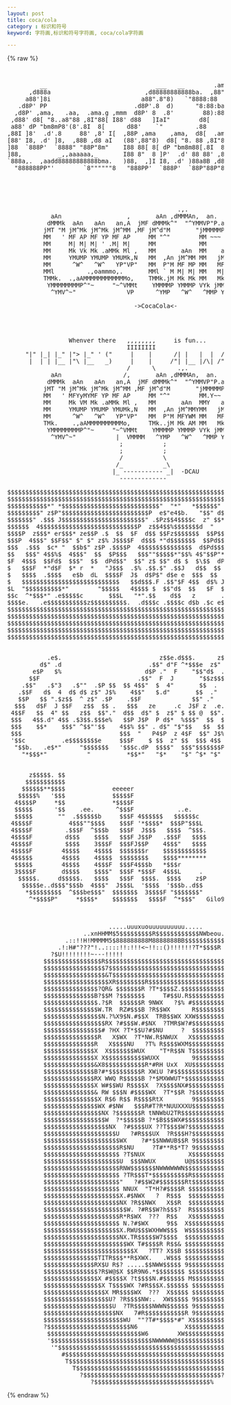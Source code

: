 ```yaml
---
layout: post
title: coca/cola
category : 标识和符号
keyword: 字符画,标识和符号字符画, coca/cola字符画

---
```

{% raw %}
<pre>


         __                              ___   __        .ama     ,
      ,d888a                          ,d88888888888ba.  ,88"I)   d
     a88']8i                         a88".8"8)   `"8888:88  " _a8'
   .d8P' PP                        .d8P'.8  d)      "8:88:baad8P'
  ,d8P' ,ama,   .aa,  .ama.g ,mmm  d8P' 8  .8'        88):888P'
 ,d88' d8[ "8..a8"88 ,8I"88[ I88' d88   ]IaI"        d8[         Normand
 a88' dP "bm8mP8'(8'.8I  8[      d88'    `"         .88          Veilleux
,88I ]8'  .d'.8     88' ,8' I[  ,88P ,ama    ,ama,  d8[  .ama.g
[88' I8, .d' ]8,  ,88B ,d8 aI   (88',88"8)  d8[ "8. 88 ,8I"88[
]88  `888P'  `8888" "88P"8m"    I88 88[ 8[ dP "bm8m88[.8I  8[
]88,          _,,aaaaaa,_       I88 8"  8 ]P'  .d' 88 88' ,8' I[
`888a,.  ,aadd88888888888bma.   )88,  ,]I I8, .d' )88a8B ,d8 aI
  "888888PP"'        `8""""""8   "888PP'  `888P'  `88P"88P"8m"





                                               .,.            k
            aAn                  ,       aAn ,dMMMAn,  an.   JM
           dMMMk  aAn   aAn   an,A  jMF dMMMk^"  "^YMMVP"P.aAV"
          jMT "M jM^Mk jM^Mk jM^MM ,MF jM^d"M       "jMMMMMP^
          MM   ' MF AP MF YP MF AP     MM "^"        MM ~~~
          MM     M| M| M| ' .M| M|     MM            MM       ,
          MM     Mk Vk Mk .aMMk Ml ,   MM       aAn  MM    an,A
          MM     YMUMP YMUMP YMUMk,N   MM  ,An jM^MM MM   jMMMM
          MM      ^W^   ^W^   YP"VP"   MM  P"M MF MP MM   MF AP
          MMl         .,oammmo,.       MMl ` M M| M| MM   M| M|
          TMMk.  .,aAMMMMMMMMMMMMo,    TMMk.jM Mk Mk MM   Mk Ml ,
           YMMMMMMMMP^"~     "~^VMMt    YMMMMP YMMMP VYk jMMMMk,M
            ^YMV^~"              VP      ^YMP   ^W^   ^MMP YP"VP"  -Row

                                   ->CocaCola<-




                 Whenver there   ,,,,,,,,     is fun...
                                 IIIIIIII
     "|" |_| |_" |"> |_" ' ("     |    |      /| |   |  |  /| \ / ("
      |  | | |__ |"\ |__   _)     |    |     /"| |__ |/\| /"|  |  _)
                                 /      \      .,.            k
            aAn                 /,       aAn ,dMMMAn,  an.   JM
           dMMMk  aAn   aAn   an,A  jMF dMMMk^"  "^YMMVP"P.aAV"
          jMT "M jM^Mk jM^Mk jM^MM ,MF jM^d"M       "jMMMMMP^
          MM   ' MFYyMYMF YP MF AP     MM "^"        MM.Y~~
          MM     Mk VM Mk .aMMk Ml ,   MM       aAn  MMY   an,A
          MM     YMUMP YMUMP YMUMk,N   MM  ,An jM^MMYMM   jMMMM
          MM      ^W^   ^W^   YP"VP"   MM  P"M MFYWM MM   MF AP
          TMk.    .,aAMMMMMMMMMMo,     TMk..jM Mk AM MM   Mk Ml ,
           YMMMMMMMMP^"~     "~^VMMt    YMMMMP YMMMP VYk jMMMMk,M
            ^YMV^~"           |  VMMMM   ^YMP   ^W^   ^MMP YP"VP"  -Row
                               ;           ; 
                               ;           ;
                               /           \
                              /_           _\               
                             |_ ----------- _|  -DCAU
                               -------------

$$$$$$$$$$$$$$$$$$$$$$$$$$$$$$$$$$$$$$$$$$$$$$$$$$$$$$$$$$$$$$$$$$$$$$$$$$$$
$$$$$$$$$$$$$$$$$$$$$$$$$$$$$$$$$$$$$$$$$$$$$$$$$$$$$$$$$$$$$$$$$$$$$$$$$$$$
$$$$$$$$$$$*" *$$$$$$$$$$$$$$$$$$$$$$$$$$$"  "*"   *$$$$$$" ^$$$"$$$$$$$$$$$
$$$$$$$$$" z$P"$$$$$$$$$$$$$$$$$$$$$$$$P  e$"e4$b.   "$$" d$ $P $$$$$$$$$$$$
$$$$$$$" .$$$ J$$$$$$$$$$$$$$$$$$$$$$$" .$Pz$$4$$$$c  z" $$*" z$$$$$$$$$$$$$
$$$$$$  4$$$$$$$$$$$$$$$$$$$$$$$$$$$P  z$$4$$%$$$$$$$d  "   z$$$$$$$$$$$$$$$
$$$$P  z$$$* er$$$* ze$$P .$  $$  $F  d$$ $$Fz$$$$$$$  $$P$$$$$$$$$$$$$$$$$$
$$$P  4$$$" $$F$$" $" $" z$% J$$$$F  d$$$ *"d$$$$$$$  $$Pd$$$$$$$$$$$$$$$$$$
$$$  .$$$  $c* "  $$b$" z$P .$$$$P  4$$$$$$$$$$$$$$  d$Pd$$$$$$$$$$$$$$$$$$$
$$   $$$" 4$$%$  4$$$"  $$  $P$$$   $$$""$$$$$*"$$% 4$"$$P"*""$$$$$$$$$$$$$$
$F  4$$$  $$Fd$  $$$"  $$  dPd$$"  $$" z$ $$" d$ $  $\$$  dP 4$$$$$$$$$$$$$$
$   $$$F  *"d$F  $* r  *   "J$$$  .$% .$$.$" .$$J   d$$  $$  $$$$$$$$$$$$$$$
$   $$$$  .$$$$   e$b  dL  $$$$F  J$  d$P$" d$e e  $$$  $$  $$$$$$$$$$$$$$$$
$   $$$$$$$$$$$$$$$$$$$$$$$$$$$   $$d$$$.F .$$"$F 4$$  d$% J$J$$$$$$$$$$$$$$
$L  "$$$$$$$$$$*"        "$$$$$   4$$$$ $  $$"d$  $$   $F  $.$$$$$$$$$$$$$$$
$$c  ^*$$$*" .e$$$$$c       $$$L   "*".$$    d$$   z       .$$$$$$$$$$$$$$$$
$$$$e.   .e$$$$$$$$$$$z$$$$$$$$$$.  .d$$$c .$$$$c d$b .$c e$$$$$$$$$$$$$$$$$
$$$$$$$$$$$$$$$$$$$$$$$$$$$$$$$$$$$$$$$$$$$$$$$$$$$$$$$$$$$$$$$$$$$$$$$$$$$$
$$$$$$$$$$$$$$$$$$$$$$$$$$$$$$$$$$$$$$$$$$$$$$$$$$$$$$$$$$$$$$$$$$$$$$$$$$$$
$$$$$$$$$$$$$$$$$$$$$$$$$$$$$$$$$$$$$$$$$$$$$$$$$$$$$$$$$$$$$$$$$$$$$$$$$$$$
$$$$$$$$$$$$$$$$$$$$$$$$$$$$$$$$$$$$$$$$$$$$$$$$$$$$$$$$$$$$$$$$$$$$$$$$$$$$
$$$$$$$$$$$$$$$$$$$$$$$$$$$$$$$$$$$$$$$$$$$$$$$$$$$$$$$$$$$$$$$$$$$Gilo94'$$
                                                                            
                                                                            
           .e$.                           z$$e.d$$$.      z$b   z           
         d$" .d                        .$$" d"F ^*$$$e  z$" $ .$            
       e$P   $%                       d$P ."  F    "$$"d$  .e$"             
      $$F                           .$$"  F  J       "$$z$$$"               
    .$$"   .$"3   .$""  .$P $$  $$ 4$$"  $  4"       $$  .                  
   .$$F   d$  4  d$ d$ z$" J$%    4$$"   $.d"       $$  ."                  
   $$P   $$ ".$z$$  ^ z$" .$P    .$$F              $$" ."                   
  $$$   d$F  J $$F   z$$  $$ .   $$$   ze     .c  J$F z  .e.ze              
 4$$F   $$  4" $$   z$$  $$"."  d$$  d$" $  z$" $ $$ @  $$".$F              
 $$$   4$$.d" 4$$ .$3$$.$$$e%   $$P J$P  P d$*  %$$$"  $$  $$               
 $$$    $$*    $$$" ^$$"'$$    4$$% $$" . d$" "$"$$   $$  $$                
 $$$                           $$$  "   P4$P  z 4$F  $$" J$% %              
 '$$c          .e$$$$$$$$e     $$$F    $ $$  z" $$  $$$ 4$$ P               
  "$$b.   .e$*"     "$$$$$$$   '$$$c.dP  $$$$"  $$$"$$$$$$$P                
    "*$$$*"           "          *$$*"   "$*    "$" ^$* "$"   Gilo94'              
                                                                            
                                                                  
      z$$$$$. $$                                                  
     $$$$$$$$$$$                                                  
    $$$$$$**$$$$             eeeeer                               
   $$$$$%   '$$$             $$$$$F                               
  4$$$$P     *$$             *$$$$F                               
  $$$$$      '$$    .ee.      ^$$$F            ..e.               
  $$$$$       ""  .$$$$$$b     $$$F 4$$$$$$   $$$$$$c             
 4$$$$F          4$$$""$$$$    $$$F '*$$$$*  $$$P"$$$L            
 4$$$$F         .$$$F  ^$$$b   $$$F  J$$$   $$$$  ^$$$.           
 4$$$$F         d$$$    $$$$   $$$F J$$P   .$$$F   $$$$           
 4$$$$F         $$$$    3$$$F  $$$FJ$$P    4$$$"   $$$$           
 4$$$$F        4$$$$    4$$$$  $$$$$$$r    $$$$$$$$$$$$           
 4$$$$$        4$$$$    4$$$$  $$$$$$$$    $$$$********           
  $$$$$        4$$$$    4$$$F  $$$F4$$$b   *$$$r                  
  3$$$$F       d$$$$    $$$$"  $$$F *$$$F  4$$$L     .            
   $$$$$.     d$$$$$.   $$$$   $$$F  $$$$.  $$$$    z$P           
    $$$$$e..d$$$"$$$b  4$$$"  J$$$L  '$$$$  '$$$b..d$$            
     *$$$$$$$$$  ^$$$be$$$"  $$$$$$$  3$$$$F "$$$$$$$"            
      ^*$$$$P"     *$$$$*    $$$$$$$   $$$$F  ^*$$$"   Gilo94



                            .....uuuxuouuuuuuuuuu.....
                     ..xnHHMM$5$$$$$$$$$R$$$$$$$$$$$$NWbeou..
                .::!!H!MMMMM5$888888888M8888888BB$$$$$$$$$$$$Neu.
              .<!!!!!!!!H@M**#"##T?????!!!???TTTTT###*R$$$$$$$$$$Nu
             :!!!!!!!!!!!!!)xxuoiX!~~`````)???!!!!!!!!?TT#*$$$$$$$$k
            dX!!!!!!!!)>!:H#"???"!..::::!!:!!!<~!!::()!!!!!!?T*$$$$R
            ?$U!!!!!<!XWiix:xxxxxXX(..<???X()Xud%:::/`!!:::)!!!?T*#)
            :8$NiX!!!!!!""""""""?##!**@@****##"">!!!~---!!!!!<!!XxH6
            9$$$$$RHnx:::~~<<:<<<<<<<<:<~~~~~~<<<<<<<:<:~<<(:xHX88$$k
           :$$$$$$$NN@WQSXXx+<x<::.L::..:::::.....:<x+:nHS88NN$$$$$$$
           t$$$$$$$$$$$$NNNWWUQXQXXS?!??!????XXXUUWWWWWNN$$$$$$$$$$$$L
           $$$$$$$$$$$$$$$$$$$$$$$$$NNN8NNNNNN$$$$$$$$$$$$$$$$$$$$$$$$
          $$$$$$$$$$$$$$$$$$$$$$$$$$$$$$$$$$$$$$$$$$$$$$$$$$$$$$$$$$$$>
          $$$$$$$$$$$$$$$$R$$$$$$$$$$$$$$$$$$$$$$$$$$$$$$$$$$$$$$$$$$$k
          $$$$$$$$$$$$$$$$$7$$$$$$$$$$$$$$$$$$$$$$$$$$$$$$$$$$$$$$$$$$$
          $$$$$$$$$$$$$$$$$&T$$$$$$$$$$$$$$$$$$$$$$$$$$$$$$$$$$$$$$$$$$
          $$$$$$$$$$$$$$$$$$XR$$$$$$$$R$$$$$$$$$$$$$$$$$$$$$$$$$$$$$$$$
          $$$$$$$$$$$$$$$?QR& $$$$$$$R ?T*$$$$Z.$$$$$$$$$$$$$$$$$$$$$$$
          $$$$$$$$$$$$$$B?$$M ?$$$$$$$     T#$$U.R$$$$$$$$$$$$$$$$$$$$$
          $$$$$$$$$$$$$$$.?$R  $$$$$$R 9NWX   ?$% #$$$$$$$$$$$$$$$$$$$$
          $$$$$$$$$$$$$$$W.TR  RZ#$$$B ?R$$WX      R$$$$$$$$$$$$$$$$$$$
          $$$$$$$$$$$$$$$$N.?%X9$N.#$$X  TRB$$WX XXW$$$$$$$$$$$$$$$$$$$
          $$$$$$$$$$$$$$$$$RX ?#$$$W.#$NX  ?TMR$W?#$$$$$$$$$$$$$$$$$$$$
          $$$$$$$$$$$$$$$$# ?HX ?T*$$U?#$NU     ?  $$$$$$$$$$$$$$$$$$$$
          $$$$$$$$$$$$$$$R   X$WX  ?T*NW.R$NWUX   X$$$$$$$$$$$$$$$$$$$$
          $$$$$$$$$$$$$$R   X$$$$NU   ?T% R$$$$WXM$$$$$$$$$$$$$$$$$$$$$
          $$$$$$$$$$$$$$X  X$$$$$$$WUX    "T*R$$N T$$$$$$$$$$$$$$$$$$$$
          $$$$$$$$$$$$$$X X$$$$$$$$$$$WUXX         9$$$$$$$$$$$$$$$$$$$
          $$$$$$$$$$$$$$&X8$$$$$$$$$$$R*#RH UxX  XU$$$$$$$$$$$$$$$$$$$$
          $$$$$$$$$$$$$$B?#*$$$$$$$$$R XWiU ?#$$$$$$$$$$$$$$$$$$$$$$$$$
          $$$$$$$$$$$$$$RX WWQ R$$$$$B ?*$MXWWUT*$$$$$$$$$$$$$$$$$$$$$$
          $$$$$$$$$$$$$$X W#$$WU R$$$$X  ?X$$$$NX#$$$$$$$$$$$$$$$$$$$$$
          $$$$$$$$$$$$$$& RW $$$N #$$$$WX  ?T*$$R ?$$$$$$$$$$$$$$$$$$$$
          $$$$$$$$$$$$$$$X R$6 R$$ R$$$$RtX        9$$$$$$$$$$$$$$$$$$$
          $$$$$$$$$$$$$$$WX #$NW   $$$R#T?R*NUUXXXU$$$$$$$$$$$$$$$$$$$$
          $$$$$$$$$$$$$$$$NX ?$$$$$$$R tNNWbU2TR$$$$$$$$$$$$$$$$$$$$$$$
          $$$$$$$$$$$$$$$$$W  ?*$$$$$B ?*$B$$$WX#$$$$$$$$$$$$$$$$$$$$$$
          $$$$$$$$$$$$$$$$$$NX  ?#$$$$UX ??T$$$$W?$$$$$$$$$$$$$$$$$$$$$
          $$$$$$$$$$$$$$$$$$$$U   ?#R$$$UX  ?R$$$H?$$$$$$$$$$$$$$$$$$$$
          $$$$$$$$$$$$$$$$$$$$$WX    ?#*$$NWWUB$$R 9$$$$$$$$$$$$$$$$$$$
          $$$$$$$$$$$$$$$$$$$$$R$NU     ?T#**R$*T? 9$$$$$$$$$$$$$$$$$$$
          $$$$$$$$$$$$$$$$$$$$$ ?T$NUX            X$$$$$$$$$$$$$$$$$$$$
          $$$$$$$$$$$$$$$$$$$$$U  $$$NWUX        U@$$$$$$$$$$$$$$$$$$$$
          $$$$$$$$$$$$$$$$$$$$$RNW$$$$$$$NWWWWWWN$$$$$$$$$$$$$$$$$$$$$$
          $$$$$$$$$$$$$$$$$$$$$ ?TR$$$T*$$$$$$$$$$R$$$$$$$$$$$$$$$$$$$$
          $$$$$$$$$$$$$$$$$$$$$"   ?#$$W2#$$$$$$$Rt$$$$$$$$$$$$$$$$$$$$
          $$$$$$$$$$$$$$$$$$$$$ NNUX  "T*H?#$$$$R $$$$$$$$$$$$$$$$$$$$$
          $$$$$$$$$$$$$$$$$$$$$X.#$NWX   ?  R$$$  $$$$$$$$$$$$$$$$$$$$$
          $$$$$$$$$$$$$$$$$$$$$NX ?R$$NWX   X$$R  $$$$$$$$$$$$$$$$$$$$$
          $$$$$$$$$$$$$$$$$$$$$$$W. ?#R$$W?h$$$?  R$$$$$$$$$$$$$$$$$$$$
          $$$$$$$$$$$$$$$$$$$$$R*R$WX  ???  R$$   X$$$$$$$$$$$$$$$$$$$$
          $$$$$$$$$$$$$$$$$$$$$ N.?#$WX     9$$  X$$$$$$$$$$$$$$$$$$$$$
          $$$$$$$$$$$$$$$$$$$$$X.RWU$$$WXHWW$$$  W$$$$$$$$$$$$$$$$$$$$$
          $$$$$$$$$$$$$$$$$$$$$NX.TR$$$$$W7$$$$  $$$$$$$$$$$$$$$$$$$$$$
          $$$$$$$$$$$$$$$$$$$$$$$WX T#$$$$R R$$& $$$$$$$$$$$$$$$$$$$$$$
          $$$$$$$$$$$$$$$$$$$$$$$$$X   ?TT? X$$B $$$$$$$$$$$$$$$$$$$$$$
          $$$$$$$$$$$$$$$TITR$$$**R$XWX.   .W$$$ $$$$$$$$$$$$$$$$$$$$$$
          $$$$$$$$$$$$$$RX$U R$? .....$$NWW$$$$$ 9$$$$$$$$$$$$$$$$$$$$$
          $$$$$$$$$$$$$$$?R$W@$X $$R9N6.*$$$$$$$$ $$$$$$$$$$$$$$$$$$$$$
          $$$$$$$$$$$$$$$X #$$$$X ?t$$$$N.#$$$$$$ M$$$$$$$$$$$$$$$$$$$$
          $$$$$$$$$$$$$$$$X T$$$$WX ?#R$$$X.$$$$$$ $$$$$$$$$$$$$$$$$$$$
          $$$$$$$$$$$$$$$$$X MR$$$$WX  ???  X$$$$$ $$$$$$$$$$$$$$$$$$$$
          $$$$$$$$$$$$$$$$$$U? ?R$$$$NW:.  XW$$$$$ 9$$$$$$$$$$$$$$$$$$$
          $$$$$$$$$$$$$$$$$$$U  ?TR$$$$$NWWN$$$$$$ 9$$$$$$$$$$$$$$$$$$$
          $$$$$$$$$$$$$$$$$$$$NX   7#R$$$$$$$$$$$R 9$$$$$$$$$$$$$$$$$$$
          $$$$$$$$$$$$$$$$$$$$$$WU  ""?T#*$$$$*#" X$$$$$$$$$$$$$$$$$$$"
          ?$$$$$$$$$$$$$$$$$$$$$$$N6             X$$$$$$$$$$$$$$$$$$$F
           $$$$$$$$$$$$$$$$$$$$$$$$$$W6        XW$$$$$$$$$$$$$$$$$$$$
           '$$$$$$$$$$$$$$$$$$$$$$$$$$$$NWWWWW@$$$$$$$$$$$$$$$$$$$$$"
            '"$$$$$$$$$$$$$$$$$$$$$$$$$$$$$$$$$$$$$$$$$$$$$$$$$$$$R"
               #$$$$$$$$$$$$$$$$$$$$$$$$$$$$$$$$$$$$$$$$$$$$$$$$$#
                T$$$$$$$$$$$$$$$$$$$$$$$$$$$$$$$$$$$$$$$$$$$$$$$
                  T$$$$$$$$$$$$$$$$$$$$$$$$$$$$$$$$$$$$$$$$$$?
                    ?$$$$$$$$$$$$$$$$$$$$$$$$$$$$$$$$$$$$$$?
                       ?$$$$$$$$$$$$$$$$$$$$$$$$$$$$$$$$%   Brian D. Quick </pre>
{% endraw %}
